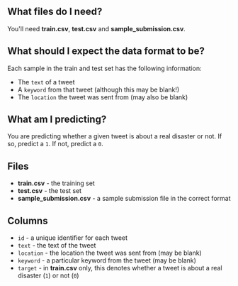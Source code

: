 

What files do I need?
---------------------

You'll need **train.csv**, **test.csv** and **sample\_submission.csv**.

What should I expect the data format to be?
-------------------------------------------

Each sample in the train and test set has the following information:

* The `text` of a tweet
* A `keyword` from that tweet (although this may be blank!)
* The `location` the tweet was sent from (may also be blank)

What am I predicting?
---------------------

You are predicting whether a given tweet is about a real disaster or not. If so, predict a `1`. If not, predict a `0`.

Files
-----

* **train.csv** - the training set
* **test.csv** - the test set
* **sample\_submission.csv** - a sample submission file in the correct format

Columns
-------

* `id` - a unique identifier for each tweet
* `text` - the text of the tweet
* `location` - the location the tweet was sent from (may be blank)
* `keyword` - a particular keyword from the tweet (may be blank)
* `target` - in **train.csv** only, this denotes whether a tweet is about a real disaster (`1`) or not (`0`)
